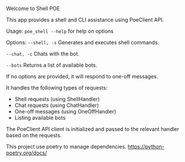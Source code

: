 Welcome to Shell POE

This app provides a shell and CLI assistance using PoeClient API.

Usage:
`poe_shell --help`
for help on options

Options:
`--shell, -s`
Generates and executes shell commands.

`--chat, -c`
Chats with the bot.

`--bots`
Returns a list of available bots.

If no options are provided, it will respond to one-off messages.

It handles the following types of requests:

- Shell requests (using ShellHandler)
- Chat requests (using ChatHandler)
- One-off messages (using OneOffHandler)
- Listing available bots

The PoeClient API client is initialized and passed to the relevant handler based on the requests.


This project use poetry to manage dependencies. https://python-poetry.org/docs/
